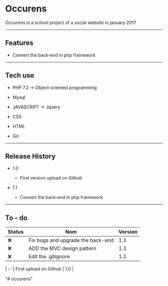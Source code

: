 # Occurens

Occurens is a school project of a social website in january 2017

------

## Features

- Convert the back-end in php framework 

------

## Tech use

- PHP 7.2 -> Object-oriented programming
- Mysql

- JAVASCRIPT -> Jquery
- CSS
- HTML

- Git

------

## Release History

*  1.0
    *  First version upload on Github

*  1.1
    *  Convert the back-end in php framework 


------

## To - do
| Status        | Nom           | Version  |
| --- | --- | --- |
| ❌ | Fix bugs and upgrade the back-end | 1.1 |
| ❌ | ADD the MVC design pattern  | 1.1 |
| ❌ | Edit the .gitignore | 1.1 |


| ✅ | First upload on Github | 1.0 |

"# occurens" 
